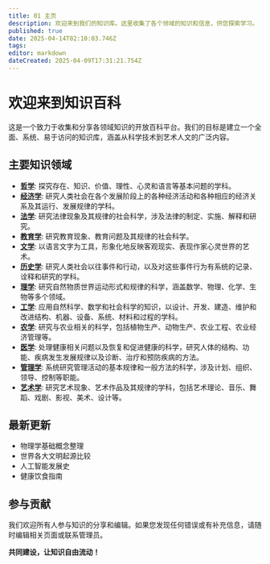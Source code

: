 ```yaml
---
title: 01 主页
description: 欢迎来到我们的知识库。这里收集了各个领域的知识和信息，供您探索学习。
published: true
date: 2025-04-14T02:10:03.746Z
tags: 
editor: markdown
dateCreated: 2025-04-09T17:31:21.754Z
---
```


# 欢迎来到知识百科

这是一个致力于收集和分享各领域知识的开放百科平台。我们的目标是建立一个全面、系统、易于访问的知识库，涵盖从科学技术到艺术人文的广泛内容。

## 主要知识领域

* **[哲学](./哲学)**: 探究存在、知识、价值、理性、心灵和语言等基本问题的学科。
* **[经济学](./经济学)**: 研究人类社会在各个发展阶段上的各种经济活动和各种相应的经济关系及其运行、发展规律的学科。
* **[法学](./法学)**: 研究法律现象及其规律的社会科学，涉及法律的制定、实施、解释和研究。
* **[教育学](./教育学)**: 研究教育现象、教育问题及其规律的社会科学。
* **[文学](./文学)**: 以语言文字为工具，形象化地反映客观现实、表现作家心灵世界的艺术。
* **[历史学](./历史学)**: 研究人类社会以往事件和行动，以及对这些事件行为有系统的记录、诠释和研究的学科。
* **[理学](./理学)**: 研究自然物质世界运动形式和规律的科学，涵盖数学、物理、化学、生物等多个领域。
* **[工学](./工学)**: 应用自然科学、数学和社会科学的知识，以设计、开发、建造、维护和改进结构、机器、设备、系统、材料和过程的学科。
* **[农学](./农学)**: 研究与农业相关的科学，包括植物生产、动物生产、农业工程、农业经济管理等。
* **[医学](./医学)**: 处理健康相关问题以及恢复和促进健康的科学，研究人体的结构、功能、疾病发生发展规律以及诊断、治疗和预防疾病的方法。
* **[管理学](./管理学)**: 系统研究管理活动的基本规律和一般方法的科学，涉及计划、组织、领导、控制等职能。
* **[艺术学](./艺术学)**: 研究艺术现象、艺术作品及其规律的学科，包括艺术理论、音乐、舞蹈、戏剧、影视、美术、设计等。

## 最新更新

- 物理学基础概念整理
- 世界各大文明起源比较
- 人工智能发展史
- 健康饮食指南

## 参与贡献

我们欢迎所有人参与知识的分享和编辑。如果您发现任何错误或有补充信息，请随时编辑相关页面或联系管理员。

**共同建设，让知识自由流动！**